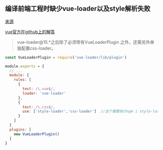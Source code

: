 ## 编译前端工程时缺少vue-loader以及style解析失败

[来源](https://segmentfault.com/q/1010000014770071?sort=created)

[vue官方在github上的解答](https://github.com/vuejs/vue-loader/issues/1238)

>vue-loader@15.*之后除了必须带有VueLoaderPlugin 之外，还需另外单独配置css-loader。                      

```javascript
const VueLoaderPlugin = require('vue-loader/lib/plugin')  

module.exports = {
  // ...
  module: {
    rules: [
      {
        test: /\.vue$/,
        loader: 'vue-loader'
      },
      {
        test: /\.css$/,
        use: ['style-loader','css-loader']  //这个需要执行npm i style-loader安装。
      }
    ]
  }
  plugins: [
    new VueLoaderPlugin()
  ]
}
```

